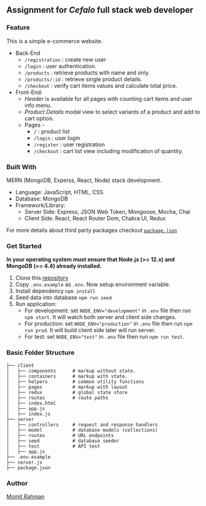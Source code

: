 ## Assignment for _Cefalo_ full stack web developer

### Feature

This is a simple e-commerce website.

- Back-End
  - `/registration` : create new user
  - `/login` : user authentication.
  - `/products` : retrieve products with name and only.
  - `/products/:id` : retrieve single product details.
  - `/checkout` : verify cart items values and calculate total price.
- Front-End:
  - _Header_ is available for all pages with counting cart items and user info menu.
  - _Product Details_ modal view to select variants of a product and add to cart option.
  - Pages -
    - `/` : product list
    - `/login` : user login
    - `/register` : user registration
    - `/checkout` : cart list view including modification of quantity.

### Built With

MERN (MongoDB, Experss, React, Node) stack development.

- Language: JavaScript, HTML, CSS
- Database: MongoDB
- Framework/Library:
  - Server Side: Express, JSON Web Token, Mongoose, Mocha, Chai
  - Client Side: React, React Router Dom, Chakra UI, Redux

For more details about third party packages checkout [`package.json`](https://github.com/momitrahman/momit-full-stack-js-assignment/blob/master/package.json)

### Get Started

**In your operating system must ensure that Node.js (>= 12.x) and MongoDB (>= 4.4) already installed.**

1. Clone this [repository](https://github.com/momitrahman/momit-full-stack-js-assignment)
2. Copy `.env.example` as `.env`. Now setup environment variable.
3. Install dependency `npm install`
4. Seed data into database `npm run seed`
5. Run application:
   - For development: set `NODE_ENV="development"` in `.env` file then run `npm start`. It will watch both server and client side changes.
   - For production: set `NODE_ENV="production"` in `.env` file then run `npm run prod`. It will build client side later will run server.
   - For test: set `NODE_ENV="test"` in `.env` file then run `npm run test`.

### Basic Folder Structure

    ├── client
    │   ├── components      # markup without state.
    │   ├── containers      # markup with state.
    │   ├── helpers         # common utility functions
    │   ├── pages           # markup with layout
    │   ├── redux           # global state store
    │   ├── routes          # route paths
    │   ├── index.html
    │   ├── app.js
    │   ├── index.js
    ├── server
    │   ├── controllers     # request and response handlers
    │   ├── model           # database models (collections)
    │   ├── routes          # URL endpoints
    │   ├── seed            # database seeder
    │   ├── test            # API test
    │   ├── app.js
    ├── .env.example
    ├── server.js
    ├── package.json

### Author

[Momit Rahman](www.momit.dev)
